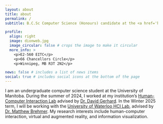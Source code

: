```yaml
---
layout: about
title: about
permalink: /
subtitle: B.C.Sc Computer Science (Honours) candidate at the <a href='https://umanitoba.ca/science/computer-science' target='_blank'>University of Manitoba</a>.

profile:
  align: right
  image: dionweb.jpg
  image_circular: false # crops the image to make it circular
  more_info: >
    <p>E2-560 EITC</p>
    <p>66 Chancellors Circle</p>
    <p>Winnipeg, MB R3T 2N2</p>

news: false # includes a list of news items
social: true # includes social icons at the bottom of the page
---
```


I am an undergraduate computer science student at the University of Manitoba. During the summer of 2024, I worked at my institution’s [Human-Computer Interaction Lab](https://hci.cs.umanitoba.ca/) advised by [Dr. David Gerhard](https://home.cc.umanitoba.ca/~gerhardd/). In the Winter 2025 term, I will be working with the [University of Waterloo HCI Lab](http://hci.cs.uwaterloo.ca/), advised by [Dr. Matthew Brehmer](https://mattbrehmer.ca/). My research interests include human-computer interaction, virtual and augmented reality, and information visualization.